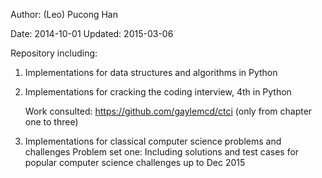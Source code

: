 Author: (Leo) Pucong Han

Date:       2014-10-01
Updated:    2015-03-06

Repository including:

1.  Implementations for data structures and algorithms in Python

2.  Implementations for cracking the coding interview, 4th in Python

    Work consulted: https://github.com/gaylemcd/ctci (only from chapter one to three)

3.  Implementations for classical computer science problems and challenges
    Problem set one: Including solutions and test cases for popular computer science challenges up to Dec 2015
